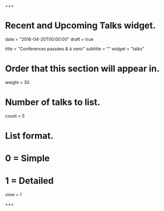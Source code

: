 +++
# Recent and Upcoming Talks widget.

date = "2016-04-20T00:00:00"
draft = true

title = "Conférences passées & à venir"
subtitle = ""
widget = "talks"

# Order that this section will appear in.
weight = 30

# Number of talks to list.
count = 5

# List format.
#   0 = Simple
#   1 = Detailed
view = 1

+++
